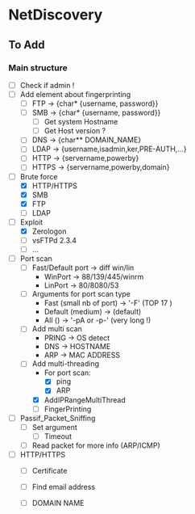 # NetDiscovery

## To Add

### Main structure 
- [ ] Check if admin ! 
- [ ] Add element about fingerprinting 
  - [ ] FTP -> {char* {username, password}}
  - [ ] SMB -> {char* {username, password}}
    - [ ] Get system Hostname
    - [ ] Get Host version ?
  - [ ] DNS -> {char** DOMAIN_NAME}
  - [ ] LDAP -> {username,isadmin,ker,PRE-AUTH,...}
  - [ ] HTTP -> {servername,powerby}
  - [ ] HTTPS -> {servername,powerby,domain}
- [ ] Brute force
  - [x] HTTP/HTTPS
  - [x] SMB
  - [x] FTP
  - [ ] LDAP
- [ ] Exploit
  - [x] Zerologon
  - [ ] vsFTPd 2.3.4
  - [ ] ...
- [ ] Port scan
  - [ ] Fast/Default port -> diff win/lin
    - WinPort -> 88/139/445/winrm
    - LinPort -> 80/8080/53
  - [ ] Arguments for port scan type
      - Fast (small nb of port)	-> '-F' (TOP 17 )
      - Default (medium)			-> (default)
      - All ()					-> '-pA or -p-' (very long !)
  - [ ] Add multi scan
    - PRING -> OS detect 
    - DNS  -> HOSTNAME
    - ARP  -> MAC ADDRESS
  - [ ] Add multi-threading
    - For port scan:
      - [x] ping 
      - [X] ARP
    - [x] AddIPRangeMultiThread
    - [ ] FingerPrinting
- [ ] Passif_Packet_Sniffing
  - [ ] Set argument
    - [ ] Timeout
  - [ ] Read packet for more info (ARP/ICMP)
- [ ] HTTP/HTTPS
  - [ ] Certificate
  - [ ] Find email address
  - [ ] DOMAIN NAME


